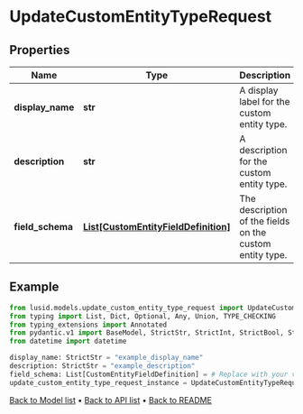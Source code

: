 # UpdateCustomEntityTypeRequest

## Properties
Name | Type | Description | Notes
------------ | ------------- | ------------- | -------------
**display_name** | **str** | A display label for the custom entity type. | 
**description** | **str** | A description for the custom entity type. | 
**field_schema** | [**List[CustomEntityFieldDefinition]**](CustomEntityFieldDefinition.md) | The description of the fields on the custom entity type. | 
## Example

```python
from lusid.models.update_custom_entity_type_request import UpdateCustomEntityTypeRequest
from typing import List, Dict, Optional, Any, Union, TYPE_CHECKING
from typing_extensions import Annotated
from pydantic.v1 import BaseModel, StrictStr, StrictInt, StrictBool, StrictFloat, StrictBytes, Field, validator, ValidationError, conlist, constr
from datetime import datetime

display_name: StrictStr = "example_display_name"
description: StrictStr = "example_description"
field_schema: List[CustomEntityFieldDefinition] = # Replace with your value
update_custom_entity_type_request_instance = UpdateCustomEntityTypeRequest(display_name=display_name, description=description, field_schema=field_schema)

```

[Back to Model list](../README.md#documentation-for-models) &#8226; [Back to API list](../README.md#documentation-for-api-endpoints) &#8226; [Back to README](../README.md)

